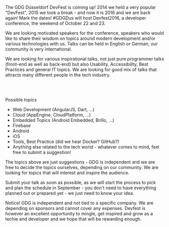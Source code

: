 The GDG Düsseldorf DevFest is coming up! 2014 we held a very popular "DevFest", 2015 we took a break - and now it is 2016 and we are back again! 
Mark the dates! #GDGDus will host Devfest2016, a developer conference, the weekend of October 22 and 23.

We are looking motivated speakers for the conference, speakers who would like to share their wisdom on topics around modern development and/or various technologies with us. Talks can be held in English or German, our community is very international.

We are looking for various inspirational talks, not just pure programmer talks (front-end as well as back-end) but also Usability, Accessibility, Best Practices and general IT topics. We are looking for good mix of talks that attracts many different people in the tech industry.

<div class="text-center">
<a href="https://docs.google.com/forms/d/e/1FAIpQLSf-SqNK56x-fjshc9_lc5eQYMPagNNIh4eu7ldOvgnmwhc1EA/viewform?c=0&w=1" target="_blank" class="style-scope header-content" style="color: white; ">
  <paper-button class="primary style-scope header-content x-scope paper-button-0" raised="" role="button" tabindex="0" animated="" aria-disabled="false" elevation="1">Submit a proposal</paper-button>
</a>
</div>

<br/>


Possible topics 
* Web Development (AngularJS, Dart, ...)
* Cloud (AppEngine, CloudPlatform, ...)
* Embedded Topics (Android Embedded, Brillo, ...)
* Firebase
* Android
* iOS
* Tools, Best Practice (did we hear Docker? GitHub?)
* Anything else related to the tech world - whatever comes to mind, feel free to submit a suggestion!

The topics above are just suggestions - GDG is independent and we are free to decide the topics ourselves, depending on our community. We are looking for topics that will interest and inspire the audience. 

Submit your talk as soon as possible, as we will start the process to pick and plan the schedule in September - you don't need to have everything planned out or prepared yet - we just need to know your idea.

Notice! GDG is independent and not tied to a specific company. We are depending on sponsors and cannot cover any expenses. Devfest is however an excellent opportunity to mingle, get inspired and grow as a techie and developer and we hope that will be rewarding enough. 